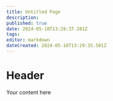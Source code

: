 ```yaml
---
title: Untitled Page
description: 
published: true
date: 2024-05-10T13:29:37.281Z
tags: 
editor: markdown
dateCreated: 2024-05-10T13:29:35.501Z
---
```


# Header
Your content here